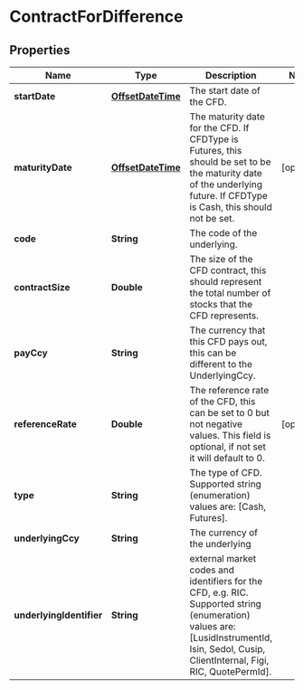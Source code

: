 

# ContractForDifference

## Properties

Name | Type | Description | Notes
------------ | ------------- | ------------- | -------------
**startDate** | [**OffsetDateTime**](OffsetDateTime.md) | The start date of the CFD. | 
**maturityDate** | [**OffsetDateTime**](OffsetDateTime.md) | The maturity date for the CFD. If CFDType is Futures, this should be set to be the maturity date of the underlying  future. If CFDType is Cash, this should not be set. |  [optional]
**code** | **String** | The code of the underlying. | 
**contractSize** | **Double** | The size of the CFD contract, this should represent the total number of stocks that the CFD represents. | 
**payCcy** | **String** | The currency that this CFD pays out, this can be different to the UnderlyingCcy. | 
**referenceRate** | **Double** | The reference rate of the CFD, this can be set to 0 but not negative values.  This field is optional, if not set it will default to 0. |  [optional]
**type** | **String** | The type of CFD.  Supported string (enumeration) values are: [Cash, Futures]. | 
**underlyingCcy** | **String** | The currency of the underlying | 
**underlyingIdentifier** | **String** | external market codes and identifiers for the CFD, e.g. RIC.  Supported string (enumeration) values are: [LusidInstrumentId, Isin, Sedol, Cusip, ClientInternal, Figi, RIC, QuotePermId]. | 



